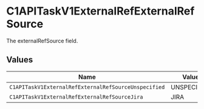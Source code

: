 # C1APITaskV1ExternalRefExternalRefSource

The externalRefSource field.


## Values

| Name                                                 | Value                                                |
| ---------------------------------------------------- | ---------------------------------------------------- |
| `C1APITaskV1ExternalRefExternalRefSourceUnspecified` | UNSPECIFIED                                          |
| `C1APITaskV1ExternalRefExternalRefSourceJira`        | JIRA                                                 |